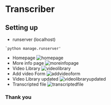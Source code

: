 
# Transcriber

## Setting up
  -  runserver (localhost)
    

    `python manage.runserver'

- Homepage
  ![homepage]('https://github.com/kavin-create/transcriber/blob/master/transcripter/Screenshots/t1.PNG?raw=true')
- More info page
  ![moreinfopage]('https://github.com/kavin-create/transcriber/blob/master/transcripter/Screenshots/t2.PNG?raw=true')
- Video Library
  ![videolibrary]('https://github.com/kavin-create/transcriber/blob/master/transcripter/Screenshots/t3.PNG?raw=true')
- Add video Form
  ![addvideoform]('https://github.com/kavin-create/transcriber/blob/master/transcripter/Screenshots/t4.PNG?raw=true')
-  Video Library updated
   ![videolibraryupdated]('https://github.com/kavin-create/transcriber/blob/master/transcripter/Screenshots/t6.PNG?raw=true')
- Transcripted file
  ![transcriptedfile]('https://github.com/kavin-create/transcriber/blob/master/transcripter/Screenshots/t4.PNG?raw=true') 




### Thank you